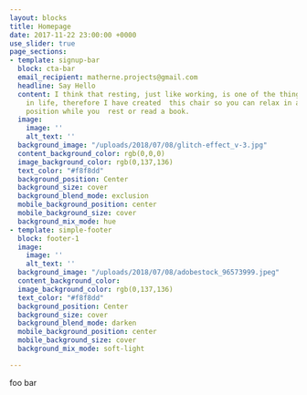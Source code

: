 ```yaml
---
layout: blocks
title: Homepage
date: 2017-11-22 23:00:00 +0000
use_slider: true
page_sections:
- template: signup-bar
  block: cta-bar
  email_recipient: matherne.projects@gmail.com
  headline: Say Hello
  content: I think that resting, just like working, is one of the things that is worth  doing
    in life, therefore I have created  this chair so you can relax in a low and comfortable
    position while you  rest or read a book.
  image:
    image: ''
    alt_text: ''
  background_image: "/uploads/2018/07/08/glitch-effect_v-3.jpg"
  content_background_color: rgb(0,0,0)
  image_background_color: rgb(0,137,136)
  text_color: "#f8f8dd"
  background_position: Center
  background_size: cover
  background_blend_mode: exclusion
  mobile_background_position: center
  mobile_background_size: cover
  background_mix_mode: hue
- template: simple-footer
  block: footer-1
  image:
    image: ''
    alt_text: ''
  background_image: "/uploads/2018/07/08/adobestock_96573999.jpeg"
  content_background_color: 
  image_background_color: rgb(0,137,136)
  text_color: "#f8f8dd"
  background_position: Center
  background_size: cover
  background_blend_mode: darken
  mobile_background_position: center
  mobile_background_size: cover
  background_mix_mode: soft-light

---
```

foo bar